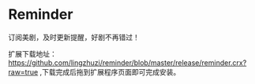 Reminder
==================
订阅美剧，及时更新提醒，好剧不再错过！

扩展下载地址：https://github.com/lingzhuzi/reminder/blob/master/release/reminder.crx?raw=true ,下载完成后拖到扩展程序页面即可完成安装。
